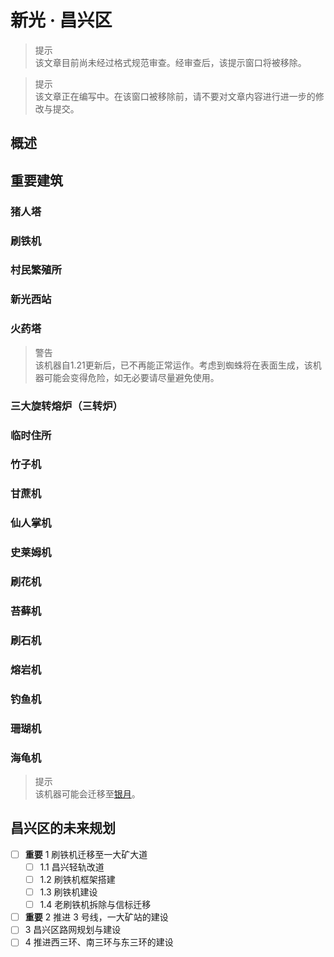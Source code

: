 # 新光 · 昌兴区

> 提示  
  该文章目前尚未经过格式规范审查。经审查后，该提示窗口将被移除。

> 提示  
  该文章正在编写中。在该窗口被移除前，请不要对文章内容进行进一步的修改与提交。

## 概述

## 重要建筑

### 猪人塔

### 刷铁机

### 村民繁殖所

### 新光西站

### 火药塔

> 警告  
  该机器自1.21更新后，已不再能正常运作。考虑到蜘蛛将在表面生成，该机器可能会变得危险，如无必要请尽量避免使用。

### 三大旋转熔炉（三转炉）

### 临时住所

### 竹子机

### 甘蔗机

### 仙人掌机

### 史莱姆机

### 刷花机

### 苔藓机

### 刷石机

### 熔岩机

### 钓鱼机

### 珊瑚机

### 海龟机

> 提示  
  该机器可能会迁移至[银月](../northern_area.md)。

## 昌兴区的未来规划

- [ ] **重要** 1 刷铁机迁移至一大矿大道
  - [ ] 1.1 昌兴轻轨改道
  - [ ] 1.2 刷铁机框架搭建
  - [ ] 1.3 刷铁机建设
  - [ ] 1.4 老刷铁机拆除与信标迁移
- [ ] **重要** 2 推进 3 号线，一大矿站的建设
- [ ] 3 昌兴区路网规划与建设
- [ ] 4 推进西三环、南三环与东三环的建设
